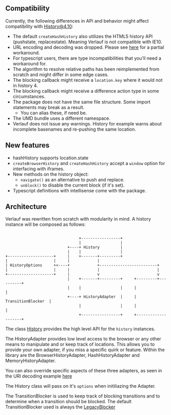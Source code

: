 ## Compatibility

Currently, the following differences in APi and behavior might affect compatibility with History@4.10:

* The default `createHashHistory` also utilizes the HTML5 history API (pushstate, replacestate). Meaning Verlauf is not compatible with IE10.
* URL encoding and decoding was dropped. Please see [here](./URI_Decoding.md) for a partial workaround.
* For typescript users, there are type incompatibilities that you'll need a workaround for.
* The algorithm to resolve relative paths has been reimplemented from scratch and might differ in some edge cases.
* The blocking callback might receive a `location.key` where it would not in history 4.
* The blocking callback might receive a difference action type in some circumstances.
* The package does not have the same file structure. Some import statements may break as a result.
  - You can alias these, if need be.
* The UMD bundle uses a different namespace.
* Verlauf does not issue any warnings. History for example warns about incomplete basenames and re-pushing the same location.

## New features

* hashHistory supports location.state
* `createBrowserHistory` and `createHashHistory` accept a `window` option for interfacing with iframes. 
* New methods on the history object:
  - `navigate()` as an alternative to push and replace.
  - `unblock()` to disable the current block (if it's set).
* Typescript definitions with intellisense come with the package.

## Architecture

Verlauf was rewritten from scratch with modularity in mind. A history instance will be composed as follows:

```

                                +-----------------+
                                |                 |
                           +----+ History         |
                           |    |                 |
+--------------------+     |    +-------+---------+
|                    |     |            |
| HistoryOptions     +<----+            +-------------------------+
|                    |     |            |                         |
+--------------------+     |            v                         v
                           |    +-------+---------+     +---------+----------+
                           |    |                 |     |                    |
                           +----+ HistoryAdapter  |     | TransitionBlocker  |
                                |                 |     |                    |
                                +-----------------+     +--------------------+

```

The class [History](./api/classes/history.md) provides the high level API for the `history` instances. 

The HistoryAdapter provides low level access to the browser or any other means to manipulate and or keep track of locations. This allows you to provide your own adapter, if you miss a specific quirk or feature. Within the library are the BrowserHistoryAdapter, HashHistoryAdapter and MemoryHistoryAdapter. 

You can also override specific aspects of these three adapters, as seen in the URI decoding example [here](./URI_Decoding.md)

The History class will pass on it's `options` when initiliazing the Adapter.

The TransitionBlocker is used to keep track of blocking transitions and to determine when a transition should be blocked. The default TransitionBlocker used is always the [LegacyBlocker](./api/README.md#legacyblocker)
